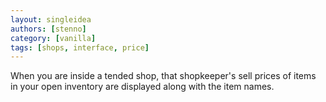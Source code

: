 ```yaml
---
layout: singleidea
authors: [stenno]
category: [vanilla]
tags: [shops, interface, price]
---
```

When you are inside a tended shop, that shopkeeper's sell prices of items in
your open inventory are displayed along with the item names.
